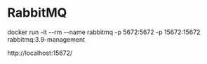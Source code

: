 # RabbitMQ

docker run -it --rm --name rabbitmq -p 5672:5672 -p 15672:15672 rabbitmq:3.9-management

http://localhost:15672/
